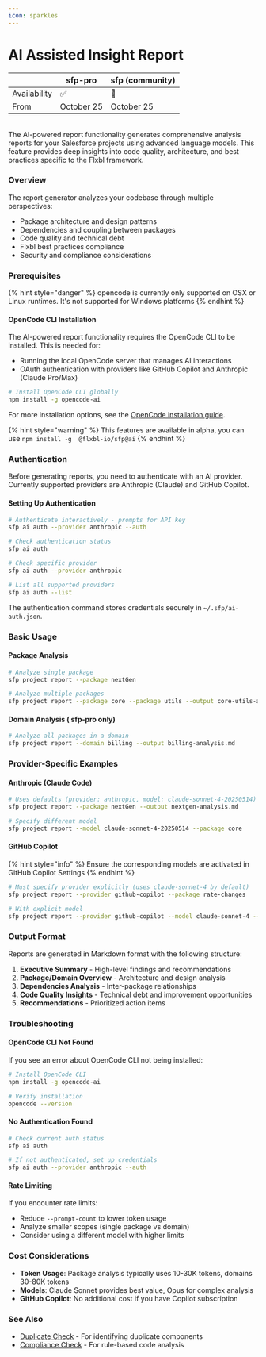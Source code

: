 ```yaml
---
icon: sparkles
---
```


# AI Assisted Insight Report

|              | sfp-pro    | sfp (community) |
| ------------ | ---------- | --------------- |
| Availability | ✅          | 🔶              |
| From         | October 25 | October 25      |

\
The AI-powered report functionality generates comprehensive analysis reports for your Salesforce projects using advanced language models. This feature provides deep insights into code quality, architecture, and best practices specific to the Flxbl framework.

### Overview

The report generator analyzes your codebase through multiple perspectives:

* Package architecture and design patterns
* Dependencies and coupling between packages
* Code quality and technical debt
* Flxbl best practices compliance
* Security and compliance considerations

### Prerequisites

{% hint style="danger" %}
opencode is currently only supported on  OSX or  Linux runtimes. It's not supported for Windows platforms
{% endhint %}

#### OpenCode CLI Installation

The AI-powered report functionality requires the OpenCode CLI to be installed. This is needed for:

* Running the local OpenCode server that manages AI interactions
* OAuth authentication with providers like GitHub Copilot and Anthropic (Claude Pro/Max)

```bash
# Install OpenCode CLI globally
npm install -g opencode-ai
```

For more installation options, see the [OpenCode installation guide](https://opencode.ai/docs#install).

{% hint style="warning" %}
This features are available in alpha, you can use `npm install -g  @flxbl-io/sfp@ai`
{% endhint %}



### Authentication

Before generating reports, you need to authenticate with an AI provider. Currently supported providers are Anthropic (Claude) and GitHub Copilot.

#### Setting Up Authentication

```bash
# Authenticate interactively - prompts for API key
sfp ai auth --provider anthropic --auth

# Check authentication status
sfp ai auth

# Check specific provider
sfp ai auth --provider anthropic

# List all supported providers
sfp ai auth --list
```

The authentication command stores credentials securely in `~/.sfp/ai-auth.json`.

### Basic Usage

#### Package Analysis

```bash
# Analyze single package
sfp project report --package nextGen

# Analyze multiple packages
sfp project report --package core --package utils --output core-utils-analysis.md
```

#### Domain Analysis ( sfp-pro only)

```bash
# Analyze all packages in a domain
sfp project report --domain billing --output billing-analysis.md
```

### Provider-Specific Examples

#### Anthropic (Claude Code)

```bash
# Uses defaults (provider: anthropic, model: claude-sonnet-4-20250514)
sfp project report --package nextGen --output nextgen-analysis.md

# Specify different model
sfp project report --model claude-sonnet-4-20250514 --package core
```

#### GitHub Copilot

{% hint style="info" %}
Ensure the corresponding models are activated in GitHub Copilot Settings
{% endhint %}

```bash
# Must specify provider explicitly (uses claude-sonnet-4 by default)
sfp project report --provider github-copilot --package rate-changes

# With explicit model
sfp project report --provider github-copilot --model claude-sonnet-4 --domain service
```

### Output Format

Reports are generated in Markdown format with the following structure:

1. **Executive Summary** - High-level findings and recommendations
2. **Package/Domain Overview** - Architecture and design analysis
3. **Dependencies Analysis** - Inter-package relationships
4. **Code Quality Insights** - Technical debt and improvement opportunities
5. **Recommendations** - Prioritized action items

### Troubleshooting

#### OpenCode CLI Not Found

If you see an error about OpenCode CLI not being installed:

```bash
# Install OpenCode CLI
npm install -g opencode-ai

# Verify installation
opencode --version
```

#### No Authentication Found

```bash
# Check current auth status
sfp ai auth

# If not authenticated, set up credentials
sfp ai auth --provider anthropic --auth
```

#### Rate Limiting

If you encounter rate limits:

* Reduce `--prompt-count` to lower token usage
* Analyze smaller scopes (single package vs domain)
* Consider using a different model with higher limits

### Cost Considerations

* **Token Usage**: Package analysis typically uses 10-30K tokens, domains 30-80K tokens
* **Models**: Claude Sonnet provides best value, Opus for complex analysis
* **GitHub Copilot**: No additional cost if you have Copilot subscription

### See Also

* [Duplicate Check](duplicate-check.md) - For identifying duplicate components
* [Compliance Check](compliance-check.md) - For rule-based code analysis
